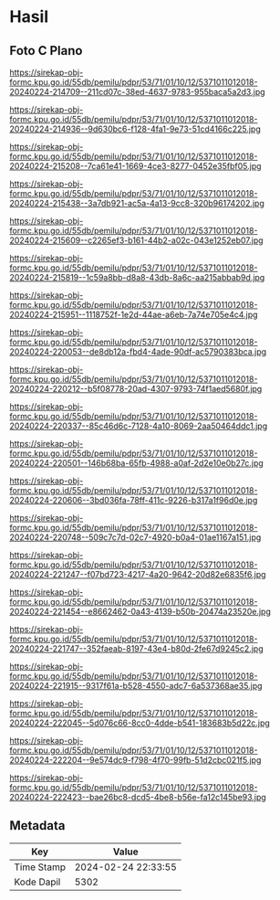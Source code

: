 # Hasil

## Foto C Plano

https://sirekap-obj-formc.kpu.go.id/55db/pemilu/pdpr/53/71/01/10/12/5371011012018-20240224-214709--211cd07c-38ed-4637-9783-955baca5a2d3.jpg

https://sirekap-obj-formc.kpu.go.id/55db/pemilu/pdpr/53/71/01/10/12/5371011012018-20240224-214936--9d630bc6-f128-4fa1-9e73-51cd4166c225.jpg

https://sirekap-obj-formc.kpu.go.id/55db/pemilu/pdpr/53/71/01/10/12/5371011012018-20240224-215208--7ca61e41-1669-4ce3-8277-0452e35fbf05.jpg

https://sirekap-obj-formc.kpu.go.id/55db/pemilu/pdpr/53/71/01/10/12/5371011012018-20240224-215438--3a7db921-ac5a-4a13-9cc8-320b96174202.jpg

https://sirekap-obj-formc.kpu.go.id/55db/pemilu/pdpr/53/71/01/10/12/5371011012018-20240224-215609--c2265ef3-b161-44b2-a02c-043e1252eb07.jpg

https://sirekap-obj-formc.kpu.go.id/55db/pemilu/pdpr/53/71/01/10/12/5371011012018-20240224-215819--1c59a8bb-d8a8-43db-8a6c-aa215abbab9d.jpg

https://sirekap-obj-formc.kpu.go.id/55db/pemilu/pdpr/53/71/01/10/12/5371011012018-20240224-215951--1118752f-1e2d-44ae-a6eb-7a74e705e4c4.jpg

https://sirekap-obj-formc.kpu.go.id/55db/pemilu/pdpr/53/71/01/10/12/5371011012018-20240224-220053--de8db12a-fbd4-4ade-90df-ac5790383bca.jpg

https://sirekap-obj-formc.kpu.go.id/55db/pemilu/pdpr/53/71/01/10/12/5371011012018-20240224-220212--b5f08778-20ad-4307-9793-74f1aed5680f.jpg

https://sirekap-obj-formc.kpu.go.id/55db/pemilu/pdpr/53/71/01/10/12/5371011012018-20240224-220337--85c46d6c-7128-4a10-8069-2aa50464ddc1.jpg

https://sirekap-obj-formc.kpu.go.id/55db/pemilu/pdpr/53/71/01/10/12/5371011012018-20240224-220501--146b68ba-65fb-4988-a0af-2d2e10e0b27c.jpg

https://sirekap-obj-formc.kpu.go.id/55db/pemilu/pdpr/53/71/01/10/12/5371011012018-20240224-220606--3bd036fa-78ff-411c-9226-b317a1f96d0e.jpg

https://sirekap-obj-formc.kpu.go.id/55db/pemilu/pdpr/53/71/01/10/12/5371011012018-20240224-220748--509c7c7d-02c7-4920-b0a4-01ae1167a151.jpg

https://sirekap-obj-formc.kpu.go.id/55db/pemilu/pdpr/53/71/01/10/12/5371011012018-20240224-221247--f07bd723-4217-4a20-9642-20d82e6835f6.jpg

https://sirekap-obj-formc.kpu.go.id/55db/pemilu/pdpr/53/71/01/10/12/5371011012018-20240224-221454--e8662462-0a43-4139-b50b-20474a23520e.jpg

https://sirekap-obj-formc.kpu.go.id/55db/pemilu/pdpr/53/71/01/10/12/5371011012018-20240224-221747--352faeab-8197-43e4-b80d-2fe67d9245c2.jpg

https://sirekap-obj-formc.kpu.go.id/55db/pemilu/pdpr/53/71/01/10/12/5371011012018-20240224-221915--9317f61a-b528-4550-adc7-6a537368ae35.jpg

https://sirekap-obj-formc.kpu.go.id/55db/pemilu/pdpr/53/71/01/10/12/5371011012018-20240224-222045--5d076c66-8cc0-4dde-b541-183683b5d22c.jpg

https://sirekap-obj-formc.kpu.go.id/55db/pemilu/pdpr/53/71/01/10/12/5371011012018-20240224-222204--9e574dc9-f798-4f70-99fb-51d2cbc021f5.jpg

https://sirekap-obj-formc.kpu.go.id/55db/pemilu/pdpr/53/71/01/10/12/5371011012018-20240224-222423--bae26bc8-dcd5-4be8-b56e-fa12c145be93.jpg


## Metadata

| Key        | Value               |
| ---------- | ------------------- |
| Time Stamp | 2024-02-24 22:33:55 |
| Kode Dapil | 5302                |



